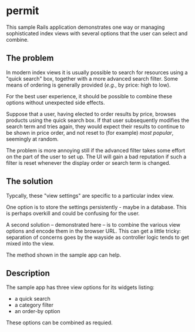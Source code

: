 # permit

This sample Rails application demonstrates one way or managing sophisticated index views with several options that the user can select and combine.

## The problem

In modern index views it is usually possible to search for resources using a "quick search" box, together with a more advanced search filter. Some means of ordering is generally provided (*e.g.*, by price: high to low).

For the best user experience, it should be possible to combine these options without unexpected side effects.

Suppose that a user, having elected to order results by price, browses products using the quick search box. If that user subsequently modifies the search term and tries again, they would expect their results to continue to be shown in price order, and not reset to (for example) *most popular*, seemingly at random.

The problem is more annoying still if the advanced filter takes some effort on the part of the user to set up. The UI will gain a bad reputation if such a filter is reset whenever the display order or search term is changed.

## The solution

Typcally, these "view settings" are specific to a particular index view.

One option is to store the settings persistently - maybe in a database. This is perhaps overkill and could be confusing for the user.

A second solution – demonstrated here – is to combine the various view options and encode them in the browser URL. This can get a little tricky: separation of concerns goes by the wayside as controller logic tends to get mixed into the view.

The method shown in the sample app can help.

## Description

The sample app has three view options for its widgets listing:

  * a quick search
  * a category filter
  * an order-by option

These options can be combined as requied.
